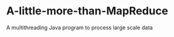 A-little-more-than-MapReduce
============================

A multithreading Java program to process large scale data